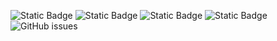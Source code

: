 ![Static Badge](https://img.shields.io/badge/blacklists-60-000000) ![Static Badge](https://img.shields.io/badge/blacklisted-2836656-cc0000) ![Static Badge](https://img.shields.io/badge/whitelisted-2245-00CC00) ![Static Badge](https://img.shields.io/badge/streaming_blacklist-28107-000000) ![GitHub issues](https://img.shields.io/github/issues/fabriziosalmi/blacklists)

